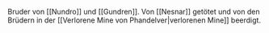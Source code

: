 Bruder von [[Nundro]] und [[Gundren]]. Von [[Nesnar]] getötet und von den Brüdern in der [[Verlorene Mine von Phandelver|verlorenen Mine]] beerdigt.